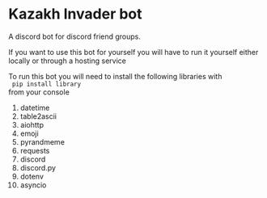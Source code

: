 # Kazakh Invader bot
 A discord bot for discord friend groups.

If you want to use this bot for yourself you will have to run it yourself either locally or through a hosting service

To run this bot you will need to install the following libraries with <br>
<code class = "language-html"> pip install library</code> <br>
from your console

<ol>
<li>datetime</li>
<li>table2ascii</li>
<li>aiohttp</li>
<li>emoji</li>
<li>pyrandmeme</li>
<li>requests</li>
<li>discord</li>
<li>discord.py</li>
<li>dotenv</li>
<li>asyncio</li>
</ol>
